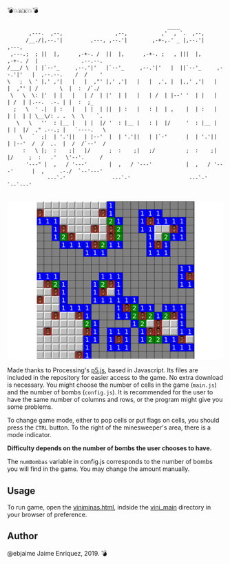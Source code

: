 :bomb::boom::brazil::boom::bomb:
```                                                                                       
                                                    ____                                                
       ,---.  ,--,                 ,--,           ,'  , `.  ,--,                                        
      /__./|,--.'|         ,---, ,--.'|        ,-+-,.' _ |,--.'|         ,---,                          
 ,---.;  ; ||  |,      ,-+-. /  ||  |,      ,-+-. ;   , |||  |,      ,-+-. /  |              .--.--.    
/___/ \  | |`--'_     ,--.'|'   |`--'_     ,--.'|'   |  ||`--'_     ,--.'|'   |  ,--.--.    /  /    '   
\   ;  \ ' |,' ,'|   |   |  ,"' |,' ,'|   |   |  ,', |  |,,' ,'|   |   |  ,"' | /       \  |  :  /`./   
 \   \  \: |'  | |   |   | /  | |'  | |   |   | /  | |--' '  | |   |   | /  | |.--.  .-. | |  :  ;_     
  ;   \  ' .|  | :   |   | |  | ||  | :   |   : |  | ,    |  | :   |   | |  | | \__\/: . .  \  \    `.  
   \   \   ''  : |__ |   | |  |/ '  : |__ |   : |  |/     '  : |__ |   | |  |/  ," .--.; |   `----.   \ 
    \   `  ;|  | '.'||   | |--'  |  | '.'||   | |`-'      |  | '.'||   | |--'  /  /  ,.  |  /  /`--'  / 
     :   \ |;  :    ;|   |/      ;  :    ;|   ;/          ;  :    ;|   |/     ;  :   .'   \'--'.     /  
      '---" |  ,   / '---'       |  ,   / '---'           |  ,   / '---'      |  ,     .-./  `--'---'   
             ---`-'               ---`-'                   ---`-'              `--`---'                 
                                                                                                         
```


![Image Description](https://github.com/ebjaime/Viniminas/blob/capturas/vini_main/img/capt.png)


Made thanks to Processing's [p5.js](https://p5js.org/), based in Javascript. Its files are included in the repository for easier access to the game. No extra download is necessary.
You might choose the number of cells in the game (`main.js`) and the number of bombs (`config.js`). It is recommended for the user to have the same number of columns and rows, or the program might give you some problems.

To change game mode, either to pop cells or put flags on cells, you should press the `CTRL` button. To the right of the minesweeper's area, there is a mode indicator.

**Difficulty depends on the number of bombs the user chooses to have.**

The `numBombas` variable in config.js corresponds to the number of bombs you will find in the game. You may change the amount manually.

## Usage

To run game, open the [viniminas.html](../../tree/master/vini_main/viniminas.html), indside the [vini_main](../../tree/master/vini_main) directory in your browser of preference.

## Author
@ebjaime
Jaime Enriquez, 2019. :bomb:

